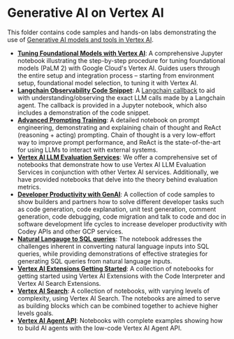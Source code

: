 # Generative AI on Vertex AI

This folder contains code samples and hands-on labs demonstrating the use of [Generative AI models and tools in Vertex AI](https://cloud.google.com/vertex-ai/docs/generative-ai/learn/overview).

- **[Tuning Foundational Models with Vertex AI](vertex_foundation_tuning/README.md)**: A comprehensive Jupyter notebook illustrating the step-by-step procedure for tuning foundational models (PaLM 2) with Google Cloud's Vertex AI. Guides users through the entire setup and integration process – starting from environment setup, foundational model selection, to tuning it with Vertex AI.
- **[Langchain Observability Code Snippet](langchain_observability_snippet/README.md)**: A [Langchain callback](https://python.langchain.com/docs/modules/callbacks/) to aid with understanding/observing the exact LLM calls made by a Langchain agent. The callback is provided in a Jupyter notebook, which also includes a demonstration of the code snippet.
- **[Advanced Prompting Training](advanced_prompting_training/README.md)**: A detailed notebook on prompt engineering, demonstrating and explaining chain of thought and ReAct (reasoning + acting) prompting. Chain of thought is a very low-effort way to improve prompt performance, and ReAct is the state-of-the-art for using LLMs to interact with external systems.
- **[Vertex AI LLM Evaluation Services](vertex_evaluation_services/README.md)**: We offer a comprehensive set of notebooks that demonstrate how to use Vertex AI LLM Evaluation Services in conjunction with other Vertex AI services. Additionally, we have provided notebooks that delve into the theory behind evaluation metrics.
- **[Developer Productivity with GenAI](developer_productivity_with_genai/README.md)**: A collection of code samples to show builders and partners how to solve different developer tasks such as code generation, code explanation, unit test generation, comment generation, code debugging, code migration and talk to code and doc in software development life cycles to increase developer productivity with Codey APIs and other GCP services.
- **[Natural Langauge to SQL queries](natural_language_to_sql/README.md)**: The notebook addresses the challenges inherent in converting natural language inputs into SQL queries, while providing demonstrations of effective strategies for generating SQL queries from natural language inputs.
- **[Vertex AI Extensions Getting Started](vertex_ai_extensions/README.md)**: A collection of notebooks for getting started using Vertex AI Extensions with the Code Interpreter and Vertex AI Search Extensions.
- **[Vertex AI Search](vertex_ai_search/README.md)**: A collection of notebooks, with varying levels of complexity, using Vertex AI Search. The notebooks are aimed to serve as building blocks which can be combined together to achieve higher levels goals.
- **[Vertex AI Agent API](agents/vertex_ai_agent_api/README.md)**: Notebooks with complete examples showing how to build AI agents with the low-code Vertex AI Agent API.
